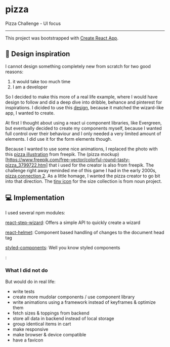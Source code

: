 # pizza

Pizza Challenge - UI focus

<hr></hr>

This project was bootstrapped with [Create React App](https://github.com/facebook/create-react-app).

## 🎨 Design inspiration

I cannot design something completely new from scratch for two good reasons:

<ol>
<li>it would take too much time</li>
<li>I am a developer</li>
</ol>

So I decided to make this more of a real life example, where I would have design to follow and did a deep dive into dribble, behance and pinterest for inspirations. I dicided to use this [design](https://www.behance.net/gallery/81662745/Website-Header-Concept-Designs), because it matched the wizard-like app, I wanted to create.

At first I thought about using a react ui component libraries, like Evergreen, but eventually decided to create my components myself, because I wanted full control over their behaviour and I only needed a very limited amount of elements. I did use it for the form elements though.

Because I wanted to use some nice animations, I replaced the photo with this [pizza illustration](https://www.freepik.com/free-vector/pizza-slice-background_1168758.htm#page=1&query=pizza&position=46) from freepik. The (pizza mockup)[https://www.freepik.com/free-vector/colorful-round-tasty-pizza_3799722.htm] that i used for the creator is also from freepik. The challenge right away reminded me of this game I had in the early 2000s, [pizza connection 2](https://store.steampowered.com/app/599000/Pizza_Connection_2/). As a little homage, I wanted the pizza creator to go bit into that direction. The [tiny icon](https://thenounproject.com/search/?q=pizza&i=1746127) for the size collection is from noun project.

## 💻 Implementation

I used several npm modules:

[react-step-wizard](https://github.com/jcmcneal/react-step-wizard#readme): Offers a simple API to quickly create a wizard

[react-helmet](https://github.com/nfl/react-helmet): Component based handling of changes to the document head tag

[styled-components](https://www.styled-components.com/): Well you know styled components

[]():

### What I did not do

But would do in real life:

- write tests
- create more mudolar components / use component library
- write animations using a framework instead of keyframes & optimize them
- fetch sizes & toppings from backend
- store all data in backend instead of local storage
- group identical items in cart
- make responsive
- make browser & device compatible
- have a favicon
